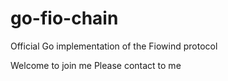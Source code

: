 # go-fio-chain
Official Go implementation of the Fiowind protocol


Welcome to join me
Please contact to me 
